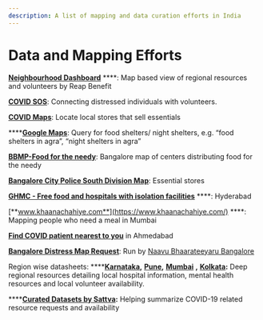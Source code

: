 ```yaml
---
description: A list of mapping and data curation efforts in India
---
```


# Data and Mapping Efforts

[**Neighbourhood Dashboard**](http://nd.solveninja.org/) ****: Map based view of regional resources and volunteers by Reap Benefit

[**COVID SOS**](https://covidsos.org/): Connecting distressed individuals with volunteers.

[**COVID Maps**](https://covidmaps.in/): Locate local stores that sell essentials

\*\*\*\*[**Google Maps**](https://www.google.com/maps/search/night+shelters+in+agra/@27.175701,77.9932138,13z/data=!3m1!4b1): Query for food shelters/ night shelters, e.g. “food shelters in agra”, “night shelters in agra”

[**BBMP-Food for the needy**](https://www.google.com/maps/d/u/0/viewer?mid=1EinPHK61QqoWJKmS-sdIacZcOxBuevYt&shorturl=1&ll=12.988932681043936%2C77.6189611499999&z=11): Bangalore map of centers distributing food for the needy

[**Bangalore City Police South Division Map**](https://www.google.co.in/maps/d/viewer?mid=1jAHbHXBOllJdzcrO7DaNWvhSq4aF4I7b&ll=12.90241171554954%2C77.60041553654025&z=12): Essential stores

[**GHMC - Free food and hospitals with isolation facilities**](https://www.google.com/maps/d/u/0/viewer?mid=1VJNbhiEqkhwk6n2OHCZ9fi1fPp_nkgzo&shorturl=1&ll=17.502708597973033%2C78.31397036946612&z=10&fbclid=IwAR1tFWtG8nPhgZO3D8aOF9mj8ztRNBdVKhr_LP9PQKhos655eeLRsIBxM5s) ****: Hyderabad

[**www.khaanachahiye.com**](https://www.khaanachahiye.com/) ****: Mapping people who need a meal in Mumbai

[**Find COVID patient nearest to you**](https://www.google.com/maps/d/u/0/viewer?mid=1KWpVysiwDSZD_gUdoiGkEQcaA33kc1zb&ll=23.01448402652841%2C72.57651779359117&z=12) in Ahmedabad

[**Bangalore Distress Map Request**](https://docs.google.com/forms/d/e/1FAIpQLSeVhKrjsrXDfh5RSVyAeJJ6FO7df8gJmuHuVCrAzPTk3_k1vw/viewform?vc=0&c=0&w=1&fbclid=IwAR0TMe9kD0ox4doS3eS7A7jfFtUQXicX2bDzgCBvTvs63wjGULViIxnND00): Run by [Naavu Bhaarateeyaru Bangalore](https://www.facebook.com/ThePeopleOfIndiaKA/)

Region wise datasheets: ****[**Karnataka**](https://docs.google.com/spreadsheets/d/1PZ0Un6eaLibIypKAIr2aa4zju6JIYXsvyPxsJBE00o4/edit?usp=sharing)**,** [**Pune**](https://docs.google.com/spreadsheets/d/1i3PAHvtSLq-6IX_dA9d74O23eofBgX6vnN8rBGOmY8A/edit?ts=5e855568#gid=1058104134)**,** [**Mumbai**](https://docs.google.com/spreadsheets/d/1anG-VCEYlV99rUSuABfF0Ab073GCr-xzHIKnx_Y5mvo/edit#gid=912519123) **,** [**Kolkata**](https://docs.google.com/spreadsheets/d/1BaGXGwjLlY5nOgIJaDw9A1WWOyTOFEyqrq385Zk-f-c/edit#gid=0)**:**  Deep regional resources detailing local hospital information, mental health resources and local volunteer availability.

\*\*\*\*[**Curated Datasets by Sattva**](https://www.indiadatainsights.com/free-interact/covid-19-global-efforts/)**:**  Helping summarize COVID-19 related resource requests and availability

